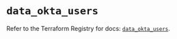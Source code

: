 # `data_okta_users`

Refer to the Terraform Registry for docs: [`data_okta_users`](https://registry.terraform.io/providers/okta/okta/4.13.1/docs/data-sources/users).
